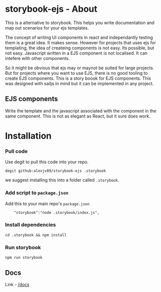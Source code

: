 # storybook-ejs - About

This is a alternative to storybook. This helps you write documentation and map out scenarios for your ejs templates. 

The concept of writing UI components in react and independantly testing them is a great idea. It makes sense. However for projects that uses ejs for templating, the idea of createing components is not easy. Its possible, but not easy. Javascript written in a EJS component is not localised. It can intefere with other components. 

So it might be obvious that ejs may or maynot be suited for large projects. But for projects where you want to use EJS, there is no good tooling to create EJS components. This is a story boook for EJS components. This was designed with sailjs in mind but it can be implemented in any project.


## EJS components
Write the template and the javascript associated with the component in the same component. This is not as elegant as React, but it sure does work. 


# Installation

### Pull code
Use degit to pull this code into your repo. 

```shell
degit github:alexjv89/storybook-ejs .storybook
```

we suggest installing this into a folder called `.storybook`. 

### Add script to `package.json`

Add this to your main repo's `package.json`
```shell
	"storybook":"node .storybook/index.js",
```

### Install dependencies
```shell
cd .storybook && npm install
```

### Run storybook

```shell
npm run storybook
```

## Docs
Link - [/docs](/docs)
